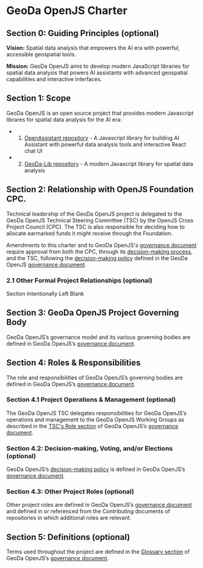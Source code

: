 # GeoDa OpenJS Charter

## Section 0: Guiding Principles (optional)

**Vision:** Spatial data analysis that empowers the AI era with powerful, accessible geospatial tools.

**Mission:** GeoDa OpenJS aims to develop modern JavaScript libraries for spatial data analysis that powers AI assistants with advanced geospatial capabilities and interactive interfaces.

## Section 1: Scope

GeoDa OpenJS is an open source project that provides modern Javascript librares for spatial data analysis for the AI era:

- 1. [OpenAssistant repository](https://github.com/GeoDaCenter/openassistant) - A Javascript library for building AI Assistant with powerful data analysis tools and interactive React chat UI
- 2. [GeoDa-Lib repository](https://github.com/GeoDaCenter/GeoDa-Lib) - A modern Javascript library for spatial data analysis

## Section 2: Relationship with OpenJS Foundation CPC.

Technical leadership of the GeoDa OpenJS project is delegated to the GeoDa OpenJS Technical Steering Committee (TSC) by the OpenJS Cross Project Council (CPC). The TSC is also responsible for deciding how to allocate earmarked funds it might receive through the Foundation.

Amendments to this charter and to GeoDa OpenJS's [governance document][governance] require approval from both the CPC, through its [decision-making process][cpc-decision], and the TSC, following the [decision-making policy][geoda-decision] defined in the GeoDa OpenJS [governance document][governance].

### 2.1 Other Formal Project Relationships (optional)

Section Intentionally Left Blank

## Section 3: GeoDa OpenJS Project Governing Body

GeoDa OpenJS’s governance model and its various governing bodies are defined in GeoDa OpenJS’s [governance document][governance].

## Section 4: Roles & Responsibilities

The role and responsibilities of GeoDa OpenJS’s governing bodies are defined in GeoDa OpenJS’s [governance document][governance].

### Section 4.1 Project Operations & Management (optional)

The GeoDa OpenJS TSC delegates responsibilities for GeoDa OpenJS’s operations and management to the GeoDa OpenJS Working Groups as described in the [TSC's Role section][tsc-role] of GeoDa OpenJS’s [governance document][governance].

### Section 4.2: Decision-making, Voting, and/or Elections (optional)

GeoDa OpenJS’s [decision-making policy][geoda-decision] is defined in GeoDa OpenJS’s [governance document][governance].

### Section 4.3: Other Project Roles (optional)

Other project roles are defined in GeoDa OpenJS’s [governance document][governance] and defined in or referenced from the Contributing documents of repositories in which additional roles are relevant.

## Section 5: Definitions (optional)

Terms used throughout the project are defined in the [Glossary section][glossary] of GeoDa OpenJS’s [governance document][governance].

[governance]: https://github.com/GeoDaCenter/GeoDa-OpenJS/blob/main/GOVERNANCE.md
[cpc-decision]: https://github.com/openjs-foundation/cross-project-council/blob/master/CPC-CHARTER.md#section-9-decision-making
[geoda-decision]: https://github.com/GeoDaCenter/GeoDa-OpenJS/blob/main/GOVERNANCE.md#decision-making-policy
[glossary]: https://github.com/GeoDaCenter/GeoDa-OpenJS/blob/main/GOVERNANCE.md#glossary
[tsc-role]: https://github.com/GeoDaCenter/GeoDa-OpenJS/blob/main/GOVERNANCE.md#role
